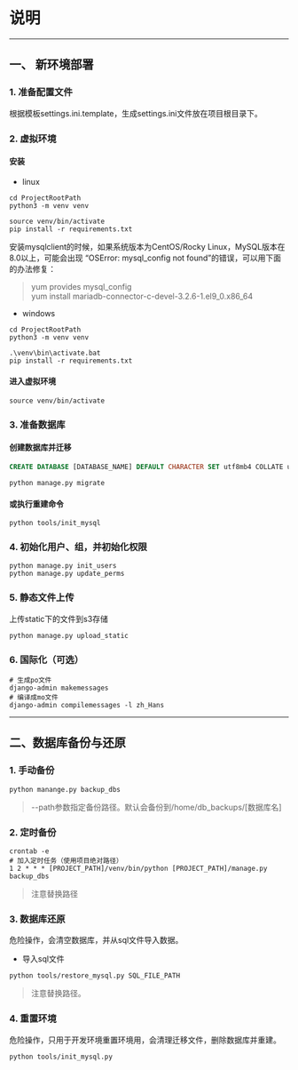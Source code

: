 # 说明

---

## 一、 新环境部署

### 1. 准备配置文件
根据模板settings.ini.template，生成settings.ini文件放在项目根目录下。

### 2. 虚拟环境
#### 安装
- linux
```shell
cd ProjectRootPath
python3 -m venv venv

source venv/bin/activate
pip install -r requirements.txt
```
安装mysqlclient的时候，如果系统版本为CentOS/Rocky Linux，MySQL版本在8.0以上，可能会出现
“OSError: mysql_config not found”的错误，可以用下面的办法修复：<br>
>yum provides mysql_config<br>yum install mariadb-connector-c-devel-3.2.6-1.el9_0.x86_64

- windows

```shell
cd ProjectRootPath
python3 -m venv venv

.\venv\bin\activate.bat
pip install -r requirements.txt
```

#### 进入虚拟环境
```shell
source venv/bin/activate
```

### 3. 准备数据库
#### 创建数据库并迁移
```sql
CREATE DATABASE [DATABASE_NAME] DEFAULT CHARACTER SET utf8mb4 COLLATE utf8mb4_general_ci;
```
```shell
python manage.py migrate
```
#### 或执行重建命令
```shell
python tools/init_mysql
```

### 4. 初始化用户、组，并初始化权限
```shell
python manage.py init_users
python manage.py update_perms
```

### 5. 静态文件上传
上传static下的文件到s3存储
```shell
python manage.py upload_static
```

### 6. 国际化（可选）
```shell
# 生成po文件
django-admin makemessages
# 编译成mo文件
django-admin compilemessages -l zh_Hans
```

---

## 二、数据库备份与还原

### 1. 手动备份
```shell
python manange.py backup_dbs
```
> --path参数指定备份路径。默认会备份到/home/db_backups/[数据库名]

### 2. 定时备份
```shell
crontab -e
# 加入定时任务（使用项目绝对路径）
1 2 * * * [PROJECT_PATH]/venv/bin/python [PROJECT_PATH]/manage.py backup_dbs
```
> 注意替换路径

### 3. 数据库还原
危险操作，会清空数据库，并从sql文件导入数据。
- 导入sql文件
```shell
python tools/restore_mysql.py SQL_FILE_PATH
```
> 注意替换路径。

### 4. 重置环境
危险操作，只用于开发环境重置环境用，会清理迁移文件，删除数据库并重建。
```shell
python tools/init_mysql.py
```